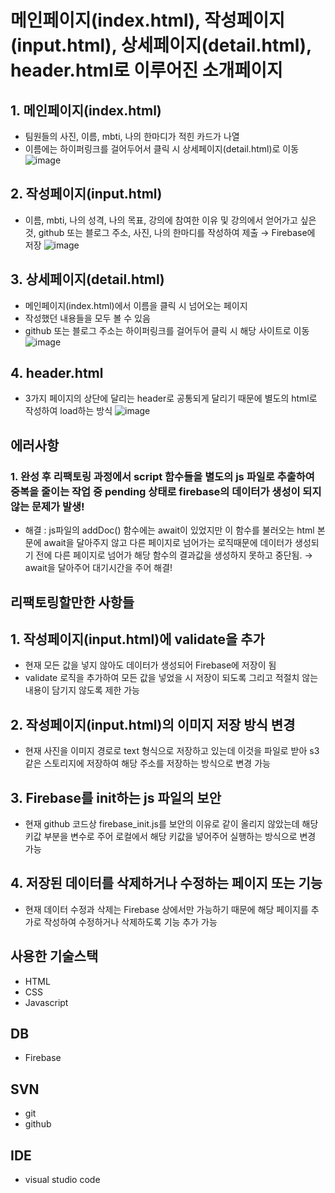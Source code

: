# 메인페이지(index.html), 작성페이지(input.html), 상세페이지(detail.html), header.html로 이루어진 소개페이지

## 1. 메인페이지(index.html)
- 팀원들의 사진, 이름, mbti, 나의 한마디가 적힌 카드가 나열
- 이름에는 하이퍼링크를 걸어두어서 클릭 시 상세페이지(detail.html)로 이동
![image](https://github.com/user-attachments/assets/34c6de60-30c9-449c-a234-20b9345d1143)

## 2. 작성페이지(input.html)
- 이름, mbti, 나의 성격, 나의 목표, 강의에 참여한 이유 및 강의에서 얻어가고 싶은 것, github 또는 블로그 주소, 사진, 나의 한마디를 작성하여 제출 → Firebase에 저장
![image](https://github.com/user-attachments/assets/344dfd3c-844d-4834-bda4-8b744922a891)
## 3. 상세페이지(detail.html)
- 메인페이지(index.html)에서 이름을 클릭 시 넘어오는 페이지
- 작성했던 내용들을 모두 볼 수 있음
- github 또는 블로그 주소는 하이퍼링크를 걸어두어 클릭 시 해당 사이트로 이동
![image](https://github.com/user-attachments/assets/d991f3f6-3acc-48e3-9a5a-987459ca104b)

## 4. header.html
- 3가지 페이지의 상단에 달리는 header로 공통되게 달리기 때문에 별도의 html로 작성하여 load하는 방식
![image](https://github.com/user-attachments/assets/6a55d2ac-0012-4634-9b74-cf700396d527)



## 에러사항

### 1. 완성 후 리팩토링 과정에서 script 함수들을 별도의 js 파일로 추출하여 중복을 줄이는 작업 중 pending 상태로 firebase의 데이터가 생성이 되지 않는 문제가 발생!
- 해결 : js파일의 addDoc() 함수에는 await이 있었지만 이 함수를 불러오는 html 본문에 await을 달아주지 않고 다른 페이지로 넘어가는 로직때문에 데이터가 생성되기 전에 다른 페이지로 넘어가 해당 함수의 결과값을 생성하지 못하고 중단됨. → await을 달아주어 대기시간을 주어 해결!

## 리팩토링할만한 사항들

## 1. 작성페이지(input.html)에 validate을 추가
- 현재 모든 값을 넣지 않아도 데이터가 생성되어 Firebase에 저장이 됨
- validate 로직을 추가하여 모든 값을 넣었을 시 저장이 되도록 그리고 적절치 않는 내용이 담기지 않도록 제한 가능
## 2. 작성페이지(input.html)의 이미지 저장 방식 변경
- 현재 사진을 이미지 경로로 text 형식으로 저장하고 있는데 이것을 파일로 받아 s3같은 스토리지에 저장하여 해당 주소를 저장하는 방식으로 변경 가능
## 3. Firebase를 init하는 js 파일의 보안
- 현재 github 코드상 firebase_init.js를 보안의 이유로 같이 올리지 않았는데 해당 키값 부분을 변수로 주어 로컬에서 해당 키값을 넣어주어 실행하는 방식으로 변경 가능
## 4. 저장된 데이터를 삭제하거나 수정하는 페이지 또는 기능
- 현재 데이터 수정과 삭제는 Firebase 상에서만 가능하기 때문에 해당 페이지를 추가로 작성하여 수정하거나 삭제하도록 기능 추가 가능

## 사용한 기술스택
- HTML
- CSS
- Javascript

## DB
- Firebase

## SVN
- git
- github

## IDE
- visual studio code
